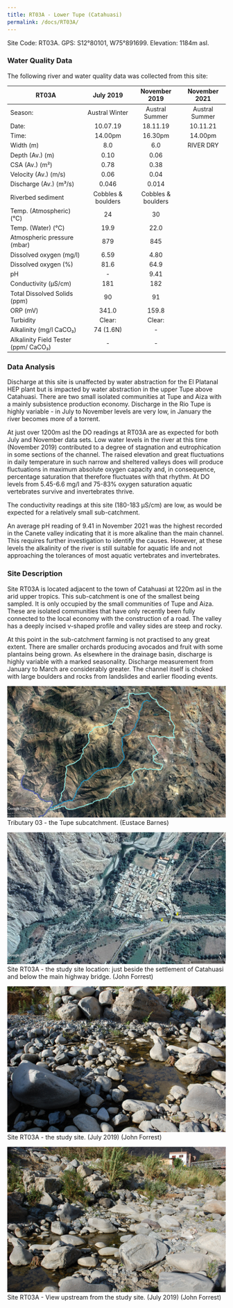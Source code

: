 ```yaml
---
title: RT03A - Lower Tupe (Catahuasi)
permalink: /docs/RT03A/
---
```



Site Code: RT03A.  GPS: S12°80101, W75°891699. Elevation:
1184m asl.


### Water Quality Data

The following river and water quality data was collected from this site:

|     RT03A                                   |          July 2019        |        November 2019      |      November 2021    |
|---------------------------------------------|:-------------------------:|:-------------------------:|:---------------------:|
|     Season:                                 |       Austral Winter      |       Austral Summer      |     Austral Summer    |
|     Date:                                   |          10.07.19         |          18.11.19         |        10.11.21       |
|     Time:                                   |           14.00pm         |           16.30pm         |         14.00pm       |
|     Width (m)                               |             8.0           |             6.0           |        RIVER DRY      |
|     Depth (Av.) (m)                         |            0.10           |            0.06           |                       |
|     CSA (Av.) (m²)                          |            0.78           |            0.38           |                       |
|     Velocity (Av.) (m/s)                    |            0.06           |            0.04           |                       |
|     Discharge (Av.) (m³/s)                  |            0.046          |            0.014          |                       |
|     Riverbed sediment                       |     Cobbles & boulders    |     Cobbles & boulders    |                       |
|     Temp. (Atmospheric) (°C)                |             24            |             30            |                       |
|     Temp. (Water) (°C)                      |            19.9           |            22.0           |                       |
|     Atmospheric pressure (mbar)             |             879           |             845           |                       |
|     Dissolved oxygen (mg/l)                 |            6.59           |            4.80           |                       |
|     Dissolved oxygen (%)                    |            81.6           |            64.9           |                       |
|     pH                                      |              -            |            9.41           |                       |
|     Conductivity (µS/cm)                    |             181           |             182           |                       |
|     Total Dissolved Solids (ppm)            |             90            |             91            |                       |
|     ORP (mV)                                |            341.0          |            159.8          |                       |
|     Turbidity                               |           Clear:          |           Clear:          |                       |
|     Alkalinity (mg/l CaCO₃)                 |          74 (1.6N)        |              -            |                       |
|     Alkalinity Field Tester (ppm/ CaCO₃)    |              -            |              -            |                       |


### Data Analysis
Discharge at this site is unaffected by water abstraction for the El Platanal HEP plant but is impacted by water abstraction in the upper Tupe above Catahuasi. There are two  small isolated communities at Tupe and Aiza with a mainly subsistence production economy. Discharge in the Rio Tupe is highly variable - in July to November levels are very low, in January the river becomes more of a torrent. 

At just over 1200m asl the DO readings at RT03A are as expected for both July and November data sets. Low water levels in the river at this time (November 2019) contributed to a degree of stagnation and eutrophication in some sections of the channel. The raised elevation and great fluctuations in daily temperature in such narrow and sheltered valleys does will produce fluctuations in maximum absolute oxygen capacity and, in consequence, percentage saturation that therefore fluctuates with that rhythm. At DO levels from 5.45-6.6 mg/l and 75-83% oxygen saturation aquatic vertebrates survive and invertebrates thrive. 

The conductivity readings at this site (180-183 µS/cm) are low, as would be expected for a relatively small sub-catchment. 

An average pH reading of 9.41 in November 2021 was the highest recorded in the Canete valley indicating that it is more alkaline than the main channel. This requires further investigation to identify the causes. However, at these levels the alkalinity of the river is still suitable for aquatic life and not approaching the tolerances of most aquatic vertebrates and invertebrates.


### Site Description
Site RT03A is located adjacent to the town of Catahuasi at 1220m asl in the arid upper tropics. This sub-catchment is one of the smallest being sampled. It is only occupied by the small communities of Tupe and Aiza. These are isolated communities that have only recently been fully connected to the local economy with the construction of a road. The valley has a deeply incised v-shaped profile and valley sides are steep and rocky. 

At this point in the sub-catchment farming is not practised to any great extent. There are smaller orchards producing avocados and fruit with some plantains being grown. As elsewhere in the drainage basin, discharge is highly variable with a marked seasonality. Discharge measurement from January to March are considerably greater. The channel itself is choked with large boulders and rocks from landslides and earlier flooding events. 


![Tributary T03 - the Tupe subcatchment. (Eustace Barnes)](/assets/SiteDescriptions/T3/T3Tupesubcatchment.jpg)
Tributary 03 - the Tupe subcatchment. (Eustace Barnes)


![Site T03A - the study site location. (John Forrest)](/assets/SiteDescriptions/T3/RT03ALowerTupevalley.jpg)
Site RT03A - the study site location: just beside the settlement of Catahuasi and below the main highway bridge. (John Forrest)


![Site T03A - the study site. (John Forrest)](/assets/SiteDescriptions/T3/T3AStudysite.JPG)
Site RT03A - the study site. (July 2019) (John Forrest)


![Site T03A - View upstream from the study site. (John Forrest)](/assets/SiteDescriptions/T3/T3AViewupstream.JPG)
Site RT03A - View upstream from the study site. (July 2019) (John Forrest)

